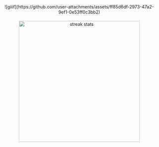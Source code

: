 <div align="center" width="90%">
  ![giiif](https://github.com/user-attachments/assets/ff85d6df-2973-47a2-9ef1-0e53ff0c3bb2)
</div>
<div align="center" style="margin: 20px 0;">
  <img width="390" src="https://streak-stats.demolab.com/?user=faeiiz&count_private=true&theme=react&border_radius=10" alt="streak stats"/>
</div>
